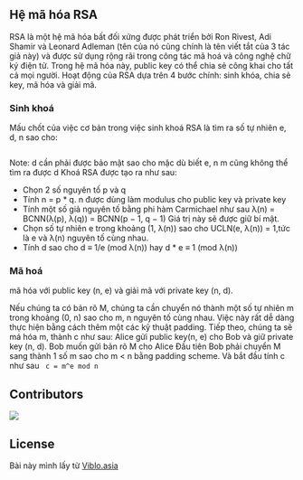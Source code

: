 ## Hệ mã hóa RSA
RSA là một hệ mã hóa bất đối xứng được phát triển bởi Ron Rivest, Adi Shamir và Leonard Adleman (tên của nó cũng chính là tên viết tắt của 3 tác giả này) và được sử dụng rộng rãi trong công tác mã hoá và công nghệ chữ ký điện tử. Trong hệ mã hóa này, public key có thể chia sẻ công khai cho tất cả mọi người. Hoạt động của RSA dựa trên 4 bước chính: sinh khóa, chia sẻ key, mã hóa và giải mã.

### Sinh khoá
Mấu chốt của việc cơ bản trong việc sinh khoá RSA là tìm ra số tự nhiên e, d, n sao cho:
```    m^(ed) ≡ m mod n
```
Note: d cần phải được bảo mật sao cho mặc dù biết e, n m cũng không thể tìm ra được d
Khoá RSA được tạo ra như sau:
* Chọn 2 số nguyên tố p và q
* Tính n = p * q. n được dùng làm modulus cho public key và private key
* Tính một số giả nguyên tố bằng phi hàm Carmichael như sau λ(n) = BCNN(λ(p), λ(q)) = BCNN(p − 1, q − 1) Giá trị này sẽ được giữ bí mật.
* Chọn số tự nhiên e trong khoảng (1, λ(n)) sao cho UCLN(e, λ(n)) = 1,tức là e và λ(n) nguyên tố cùng nhau.
* Tính d sao cho d ≡ 1/e (mod λ(n)) hay d * e ≡ 1 (mod λ(n))
### Mã hoá
mã hóa với public key (n, e) và giải mã với private key (n, d).

Nếu chúng ta có bản rõ M, chúng ta cần chuyển nó thành một số tự nhiên m trong khoảng (0, n) sao cho m, n nguyên tố cùng nhau. Việc này rất dễ dàng thực hiện bằng cách thêm một các kỹ thuật padding. Tiếp theo, chúng ta sẽ má hóa m, thành c như sau:
Alice gửi public key(n, e) cho Bob và giữ private key (n, d). Bob muốn gửi bản rõ M cho Alice
Đầu tiên Bob phải chuyển M sang thành 1 số m sao cho m < n bằng padding scheme. Và bắt đầu tính c như sau
```  c = m^e mod n ```


## Contributors
<a href="https://github.com/anlancan96"><img src="https://avatars0.githubusercontent.com/u/26276875?s=400u=9ea9699de3146b619478917f650fd57c04a1af9e&v=4"/></a>

## License
Bài này mình lấy từ 
<a href="https://viblo.asia/p/he-ma-hoa-rsa-va-chu-ky-so-6J3ZgkgMZmB">Viblo.asia</a>